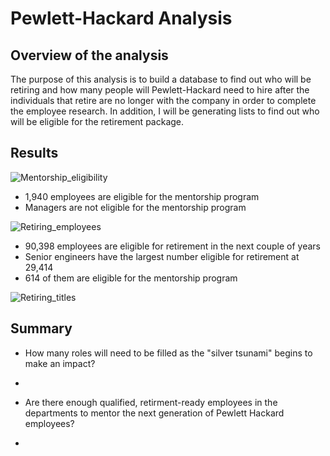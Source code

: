 # Pewlett-Hackard Analysis
## Overview of the analysis

The purpose of this analysis is to build a database to find out who will be retiring and how many people will Pewlett-Hackard need to hire after the individuals that retire are no longer with the company in order to complete the employee research. In addition, I will be generating lists to find out who will be eligible for the retirement package.

## Results

![Mentorship_eligibility](https://user-images.githubusercontent.com/97328622/159175942-da3da1d1-e953-4a46-818c-950e50934f5a.png)

* 1,940 employees are eligible for the mentorship program
* Managers are not eligible for the mentorship program

![Retiring_employees](https://user-images.githubusercontent.com/97328622/159175958-a7f1d79e-c505-46c8-aeee-5163a2217776.png)

* 90,398 employees are eligible for retirement in the next couple of years
* Senior engineers have the largest number eligible for retirement at 29,414
* 614 of them are eligible for the mentorship program

![Retiring_titles](https://user-images.githubusercontent.com/97328622/159175966-1ffb0f90-058e-48a5-b626-46c6d20b52f1.png)

## Summary

* How many roles will need to be filled as the "silver tsunami" begins to make an impact?
-

* Are there enough qualified, retirment-ready employees in the departments to mentor the next generation of Pewlett Hackard employees?
-
